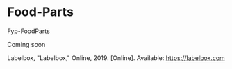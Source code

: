 # Food-Parts
Fyp-FoodParts

Coming soon


Labelbox, "Labelbox," Online, 2019. [Online]. Available: https://labelbox.com
